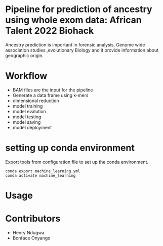 # Pipeline for prediction of ancestry using whole exom data: African Talent 2022 Biohack 
Ancestry prediction is important in forensic analysis, Genome wide association studies ,evolutionary Biology and it provide information about geographic origin. 
#  Workflow
- BAM files are the input for the pipeline
- Generate a data frame using k-mers
- dimensional reduction
- model training
- model evalution
- model testing 
- model saving
- model deployment
# setting up conda environment
Export tools from configuration file to set up the conda environment.
```
conda export machine_learning.yml
conda activate machine_learning
```
# Usage

# Contributors
- Henry Ndugwa
- Bonface Onyango
